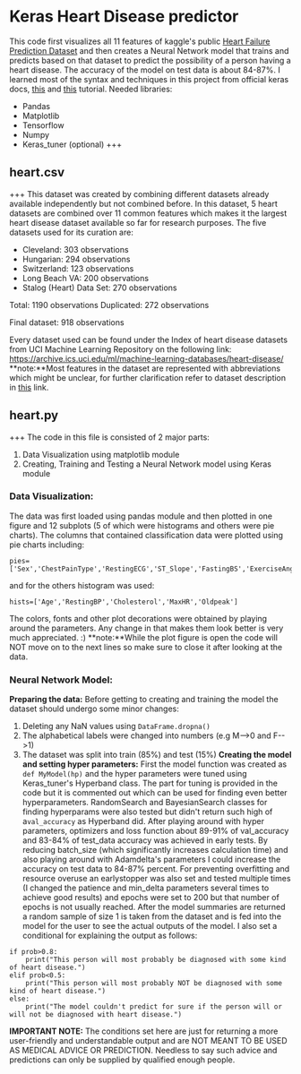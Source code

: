 # Keras Heart Disease predictor
This code first visualizes all 11 features of kaggle's public [Heart Failure Prediction Dataset](https://www.kaggle.com/datasets/fedesoriano/heart-failure-prediction) and then creates a Neural Network model that trains and predicts based on that dataset to predict the possibility of a person having a heart disease. 
The accuracy of the model on test data is about 84-87%. 
I learned most of the syntax and techniques in this project from official keras docs, [this](https://www.youtube.com/watch?v=hvgnX1gbsLA&list=PLqnslRFeH2Uqfv1Vz3DqeQfy0w20ldbaV) and [this](https://www.youtube.com/watch?v=s3kH7_6xF-4) tutorial.
Needed libraries:
- Pandas
- Matplotlib
- Tensorflow
- Numpy
- Keras_tuner (optional)
+++
## heart.csv
+++
This dataset was created by combining different datasets already available independently but not combined before. In this dataset, 5 heart datasets are combined over 11 common features which makes it the largest heart disease dataset available so far for research purposes. The five datasets used for its curation are:

- Cleveland: 303 observations
- Hungarian: 294 observations
- Switzerland: 123 observations
- Long Beach VA: 200 observations
- Stalog (Heart) Data Set: 270 observations

Total: 1190 observations
Duplicated: 272 observations

Final dataset: 918 observations

Every dataset used can be found under the Index of heart disease datasets from UCI Machine Learning Repository on the following link: https://archive.ics.uci.edu/ml/machine-learning-databases/heart-disease/
**note:**Most features in the dataset are represented with abbreviations which might be unclear, for further clarification refer to dataset description in [this](https://www.kaggle.com/datasets/fedesoriano/heart-failure-prediction) link.
## heart.py
+++
The code in this file is consisted of 2 major parts:
1. Data Visualization using matplotlib module
2. Creating, Training and Testing a Neural Network model using Keras module

### Data Visualization:
The data was first loaded using pandas module and then plotted in one figure and 12 subplots (5 of which were histograms and others were pie charts). 
The columns that contained classification data were plotted using pie charts including: 
```
pies=['Sex','ChestPainType','RestingECG','ST_Slope','FastingBS','ExerciseAngina','HeartDisease']
```
 and for the others histogram was used:
 ```
 hists=['Age','RestingBP','Cholesterol','MaxHR','Oldpeak']
```
The colors, fonts and other plot decorations were obtained by playing around the parameters. Any change in that makes them look better is very much appreciated. :)
**note:**While the plot figure is open the code will NOT move on to the next lines so make sure to close it after looking at the data.

### Neural Network Model:
**Preparing the data:**
Before getting to creating and training the model the dataset should undergo some minor changes: 
1. Deleting any NaN values using ```DataFrame.dropna()```
2. The alphabetical labels were changed into numbers (e.g M-->0 and F-->1)
3. The dataset was split into train (85%) and test (15%)
**Creating the model and setting hyper parameters:**
First the model function was created as ```def MyModel(hp)``` and the hyper parameters were tuned using Keras_tuner's Hyperband class. The part for tuning is provided in the code but it is commented out which can be used for finding even better hyperparameters.
RandomSearch and BayesianSearch classes for finding hyperparams were also tested but didn't return such high of a```val_accuracy``` as Hyperband did.
After playing around with hyper parameters, optimizers and loss function about 89-91% of val_accuracy and 83-84% of test_data accuracy was achieved in early tests. By reducing batch_size (which significantly increases calculation time) and also playing around with Adamdelta's parameters I could increase the accuracy on test data to 84-87% percent.
For preventing overfitting and resource overuse an earlystopper was also set and tested multiple times (I changed the patience and min_delta parameters several times to achieve good results) and epochs were set to 200 but that number of epochs is not usually reached. 
After the model summaries are returned a random sample of size 1 is taken from the dataset and is fed into the model for the user to see the actual outputs of the model.
I also set a conditional for explaining the output as follows:
```
if prob>0.8:
    print("This person will most probably be diagnosed with some kind of heart disease.")
elif prob<0.5:
    print("This person will most probably NOT be diagnosed with some kind of heart disease.")
else:
    print("The model couldn't predict for sure if the person will or will not be diagnosed with heart disease.")
```
**IMPORTANT NOTE:** The conditions set here are just for returning a more user-friendly  and understandable output and are NOT MEANT TO BE USED AS MEDICAL ADVICE OR PREDICTION. Needless to say such advice and predictions can only be supplied by qualified enough people. 



